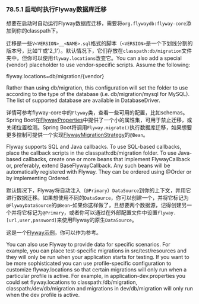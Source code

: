 ### 78.5.1 启动时执行Flyway数据库迁移

想要在启动时自动运行Flyway数据库迁移，需要将`org.flywaydb:flyway-core`添加到你的classpath下。

迁移是一些`V<VERSION>__<NAME>.sql`格式的脚本（`<VERSION>`是一个下划线分割的版本号，比如'1'或'2_1'）。默认情况下，它们存放在`classpath:db/migration`文件夹中，但你可以使用`flyway.locations`改变它。You can also add a special {vendor} placeholder to use vendor-specific scripts. Assume the following:

flyway.locations=db/migration/{vendor}

Rather than using db/migration, this configuration will set the folder to use according to the type of the database (i.e. db/migration/mysql for MySQL). The list of supported database are available in DatabaseDriver.

详情可参考flyway-core中的`Flyway`类，查看一些可用的配置，比如schemas。Spring Boot在[FlywayProperties](http://github.com/spring-projects/spring-boot/tree/master/spring-boot-autoconfigure/src/main/java/org/springframework/boot/autoconfigure/flyway/FlywayProperties.java)中提供了一个小的属性集，可用于禁止迁移，或关闭位置检测。Spring Boot将调用`Flyway.migrate()`执行数据库迁移，如果想要更多控制可提供一个实现[FlywayMigrationStrategy](https://github.com/spring-projects/spring-boot/tree/v2.0.0.M2/spring-boot-autoconfigure/src/main/java/org/springframework/boot/autoconfigure/flyway/FlywayMigrationStrategy.java)的`@Bean`。

Flyway supports SQL and Java callbacks. To use SQL-based callbacks, place the callback scripts in the classpath:db/migration folder. To use Java-based callbacks, create one or more beans that implement FlywayCallback or, preferably, extend BaseFlywayCallback. Any such beans will be automatically registered with Flyway. They can be ordered using @Order or by implementing Ordered.

默认情况下，Flyway将自动注入（`@Primary`）`DataSource`到你的上下文，并用它进行数据迁移。如果想使用不同的`DataSource`，你可以创建一个，并将它标记为`@FlywayDataSource`的`@Bean`-如果你这样做了，且想要两个数据源，记得创建另一个并将它标记为`@Primary`，或者你可以通过在外部配置文件中设置`flyway.[url,user,password]`来使用Flyway的原生`DataSource`。

这是一个[Flyway示例](http://github.com/spring-projects/spring-boot/tree/master/spring-boot-samples/spring-boot-sample-flyway)，你可以作为参考。

You can also use Flyway to provide data for specific scenarios. For example, you can place test-specific migrations in src/test/resources and they will only be run when your application starts for testing. If you want to be more sophisticated you can use profile-specific configuration to customize flyway.locations so that certain migrations will only run when a particular profile is active. For example, in application-dev.properties you could set flyway.locations to classpath:/db/migration, classpath:/dev/db/migration and migrations in dev/db/migration will only run when the dev profile is active.

